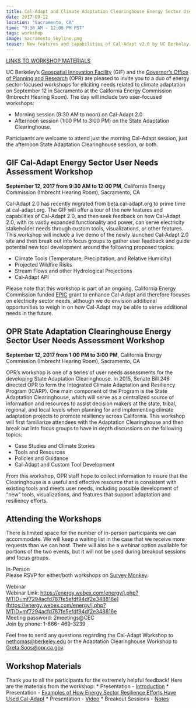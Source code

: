 ```yaml
---
title: Cal-Adapt and Climate Adaptation Clearinghouse Energy Sector User Needs Assessment Workshops
date: 2017-09-12
location: "Sacramento, CA"
time: "9:30 AM - 12:00 PM PST"
tags: workshop
image: Sacramento_Skyline.png
teaser: New features and capabilities of Cal-Adapt v2.0 by UC Berkeley’s Geospatial Innovation Facility and an overview of the State Adaptation Clearinghouse by the Governor’s Office of Planning and Research.
---
```


<u><a href="#materials">LINKS TO WORKSHOP MATERIALS</a></u><br/>

UC Berkeley’s <a href="http://gif.berkeley.edu/" target="_blank">Geospatial Innovation Facility</a> (GIF) and the <a href="https://www.opr.ca.gov/" target="_blank">Governor’s Office of Planning and Research</a> (OPR) are pleased to invite you to a duo of energy sector-focused workshops for eliciting needs related to climate adaptation on September 12 in Sacramento at the California Energy Commission (Imbrecht Hearing Room). The day will include two user-focused workshops:
* Morning session (9:30 AM to noon) on Cal-Adapt 2.0
* Afternoon session (1:00 PM to 3:00 PM) on the State Adaptation Clearinghouse.

Participants are welcome to attend just the morning Cal-Adapt session, just the afternoon State Adaptation Clearinghouse session, or both.

## GIF Cal-Adapt Energy Sector User Needs Assessment Workshop

**September 12, 2017 from 9:30 AM to 12:00 PM**, California Energy Commission (Imbrecht Hearing Room), Sacramento, CA

Cal-Adapt 2.0 has recently migrated from beta.cal-adapt.org to prime time at cal-adapt.org. The GIF will offer a tour of the new features and capabilities of Cal-Adapt 2.0, and then seek feedback on how Cal-Adapt 2.0, with its vastly expanded functionality and power, can serve electricity stakeholder needs through custom tools, visualizations, or other features. This workshop will include a live demo of the newly launched Cal-Adapt 2.0 site and then break out into focus groups to gather user feedback and guide potential new tool development around the following proposed topics:

* Climate Tools (Temperature, Precipitation, and Relative Humidity)
* Projected Wildfire Risks
* Stream Flows and other Hydrological Projections
* Cal-Adapt API

Please note that this workshop is part of an ongoing, California Energy Commission funded <a href="http://www.energy.ca.gov/contracts/epic.html" target="_blank">EPIC</a> grant to enhance Cal-Adapt and therefore focuses on electricity sector needs, although we do envision additional opportunities to weigh in on how Cal-Adapt may be able to serve additional needs in the future.

## OPR State Adaptation Clearinghouse Energy Sector User Needs Assessment Workshop

**September 12, 2017 from 1:00 PM to 3:00 PM**, California Energy Commission (Imbrecht Hearing Room), Sacramento, CA

OPR’s workshop is one of a series of user needs assessments for the developing State Adaptation Clearinghouse. In 2015, Senate Bill 246 directed OPR to form the Integrated Climate Adaptation and Resiliency Program (ICARP). One main component of the Program is the State Adaptation Clearinghouse, which will serve as a centralized source of information and resources to assist decision makers at the state, tribal, regional, and local levels when planning for and implementing climate adaptation projects to promote resiliency across California. This workshop will first familiarize attendees with the Adaptation Clearinghouse and then break out into focus groups to have in depth discussions on the following topics:

* Case Studies and Climate Stories
* Tools and Resources
* Policies and Guidance
* Cal-Adapt and Custom Tool Development

From this workshop, OPR staff hope to collect information to insure that the Clearinghouse is a useful and effective resource that is consistent with existing tools and meets user needs, including possible development of “new” tools, visualizations, and features that support adaptation and resiliency efforts.

## Attending the Workshops
There is limited space for the number of in-person participants we can accommodate. We will keep a waiting list in the case that we receive more requests than we can host. There will also be a webinar option available for portions of the two events, but it will not be used
during breakout sessions and focus groups.

In-Person<br/>
Please RSVP for either/both workshops on <a href="https://www.surveymonkey.com/r/BZWBDSS" target="_blank">Survey Monkey</a>.

Webinar<br/>
Webinar Link: <a href="https://energy.webex.com/energy/j.php?MTID=mf7294acfd787fe5efdf94df2e348816e](https://energy.webex.com/energy/j.php?MTID=mf7294acfd787fe5efdf94df2e348816e" target="_blank">https://energy.webex.com/energy/j.php?MTID=mf7294acfd787fe5efdf94df2e348816e](https://energy.webex.com/energy/j.php?MTID=mf7294acfd787fe5efdf94df2e348816e</a><br/>
Meeting password: 2meetings@CEC
<br/>
Join by phone: 1-866- 469-3239

Feel free to send any questions regarding the Cal-Adapt Workshop to <nethomas@berkeley.edu> or the Adaptation Clearinghouse Workshop to <Greta.Soos@opr.ca.gov>.

<h2 id="materials">Workshop Materials</h2>
Thank you to all the participants for the extremely helpful feedback! Here are the materials from the workshop:
* Presentation - <a href="/files/gif-opr-energy-sector-workshop-materials/Final_Cal_Adapt2.0.pdf" target="_blank">Introduction</a>
* Presentation - <a href="/files/gif-opr-energy-sector-workshop-materials/wilhelm_energy_sector_examples_091217.pdf" target="_blank">Examples of How Energy Sector Resilience Efforts Have Used Cal-Adapt</a>
* Presentation - <a href="https://youtu.be/XhaLdjRn2sk" target="_blank">Video</a>
* Breakout Sessions - <a href="/files/gif-opr-energy-sector-workshop-materials/Break_out Notes.docx" target="_blank">Notes</a>
